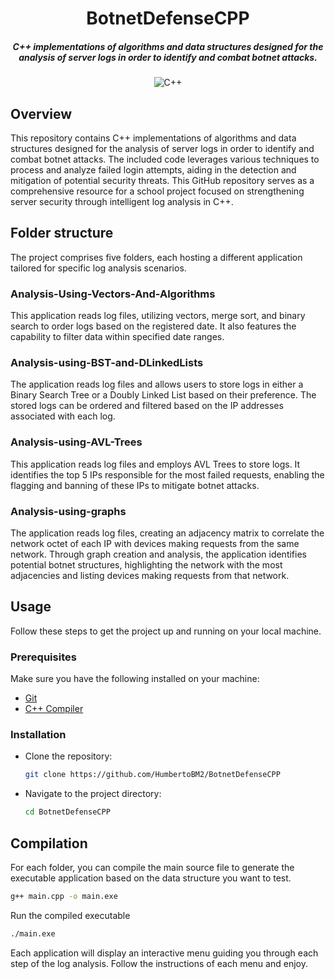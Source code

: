 <div align="center">

# BotnetDefenseCPP

##### C++ implementations of algorithms and data structures designed for the analysis of server logs in order to identify and combat botnet attacks. 

![C++](https://img.shields.io/badge/c++-%2300599C.svg?style=for-the-badge&logo=c%2B%2B&logoColor=white)

</div>

## Overview

This repository contains C++ implementations of algorithms and data structures designed for the analysis of server logs in order to identify and combat botnet attacks. The included code leverages various techniques to process and analyze failed login attempts, aiding in the detection and mitigation of potential security threats. This GitHub repository serves as a comprehensive resource for a school project focused on strengthening server security through intelligent log analysis in C++.

## Folder structure

The project comprises five folders, each hosting a different application tailored for specific log analysis scenarios.

### Analysis-Using-Vectors-And-Algorithms

This application reads log files, utilizing vectors, merge sort, and binary search to order logs based on the registered date. It also features the capability to filter data within specified date ranges.

### Analysis-using-BST-and-DLinkedLists

The application reads log files and allows users to store logs in either a Binary Search Tree or a Doubly Linked List based on their preference. The stored logs can be ordered and filtered based on the IP addresses associated with each log.

### Analysis-using-AVL-Trees

This application reads log files and employs AVL Trees to store logs. It identifies the top 5 IPs responsible for the most failed requests, enabling the flagging and banning of these IPs to mitigate botnet attacks.

### Analysis-using-graphs

The application reads log files, creating an adjacency matrix to correlate the network octet of each IP with devices making requests from the same network. Through graph creation and analysis, the application identifies potential botnet structures, highlighting the network with the most adjacencies and listing devices making requests from that network.

## Usage

Follow these steps to get the project up and running on your local machine.

### Prerequisites

Make sure you have the following installed on your machine:

- [Git](https://git-scm.com/)
- [C++ Compiler](https://gcc.gnu.org/)

### Installation

- Clone the repository:

    ```bash
    git clone https://github.com/HumbertoBM2/BotnetDefenseCPP
    ```

- Navigate to the project directory:

    ```bash
    cd BotnetDefenseCPP
    ```

## Compilation

For each folder, you can compile the main source file to generate the executable application based on the data structure you want to test.

```bash
g++ main.cpp -o main.exe
```

Run the compiled executable

```bash
./main.exe
```

Each application will display an interactive menu guiding you through each step of the log analysis. Follow the instructions of each menu and enjoy.
